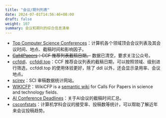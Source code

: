 ```yaml
---
title: "会议/期刊列表"
date: 2024-07-01T14:56:46+08:00
draft: false
weight: 107
summary: 会议和期刊的综合信息清单
---
```


- [Top Computer Science Conferences](https://research.com/conference-rankings/computer-science)：计算机各个领域顶会会议列表及其会议时间、地点、截稿时间和影响因子。
- ~~[Call4Papers](http://123.57.137.208/ccf/ccf-1.jsp)：CCF 推荐列表截稿日期。~~ 数据已清空，要求关注公众号。
- [ccfddl](https://ccfddl.github.io/)、[ccfddl.top](https://ccfddl.top/)：CCF 推荐会议列表的截稿日期，可以按照领域、级别进行筛选，ccfddl.top 的使用体验更好，除了 ddl 以外，还会显示录用率、会议地点。
- [scirev](https://scirev.org/reviews/nature-communications/?author_id=34152743&event_source=timeline&source=timeline&dt_dapp=1)：SCI 审稿数据统计网站。
- [WIKICFP](http://www.wikicfp.com/cfp/)：WikiCFP is a [semantic wiki](http://en.wikipedia.org/wiki/Semantic_wiki) for Calls For Papers in science and technology fields.
- [AI Conference Deadlines](https://aideadlin.es/?sub=ML,CV,NLP,RO,SP,DM)：关于AI会议的截稿时间汇总。
- [csconfstats](https://csconfstats.xoveexu.com/)：计算机学科会议的接受率、投稿数等统计，可以帮助了解近年来会议投稿趋势。

